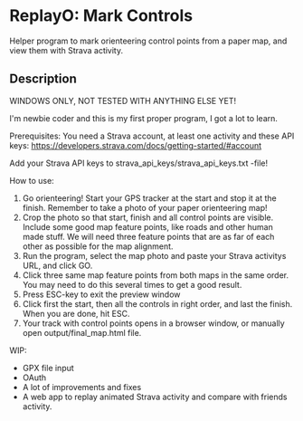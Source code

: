 # ReplayO: Mark Controls
Helper program to mark orienteering control points from a paper map, and view them 
with Strava activity.

## Description
WINDOWS ONLY, NOT TESTED WITH ANYTHING ELSE YET!

I'm newbie coder and this is my first proper program, I got a lot to learn.

Prerequisites:
You need a Strava account, at least one activity and these API keys: 
https://developers.strava.com/docs/getting-started/#account

Add your Strava API keys to strava_api_keys/strava_api_keys.txt -file!

How to use:
1. Go orienteering! Start your GPS tracker at the start and stop it at the finish. 
   Remember to take a photo of your paper orienteering map!
2. Crop the photo so that start, finish and all control points are visible.
   Include some good map feature points, like roads and other human made stuff. We will need three
   feature points that are as far of each other as possible for the map alignment.
3. Run the program, select the map photo and paste your Strava activitys URL, and click GO.
4. Click three same map feature points from both maps in the same order. You may need to do this 
   several times to get a good result.
5. Press ESC-key to exit the preview window
6. Click first the start, then all the controls in right order, and last the finish. 
   When you are done, hit ESC.
7. Your track with control points opens in a browser window, or manually open output/final_map.html file.

WIP: 
- GPX file input 
- OAuth
- A lot of improvements and fixes
- A web app to replay animated Strava activity and compare with friends activity.
